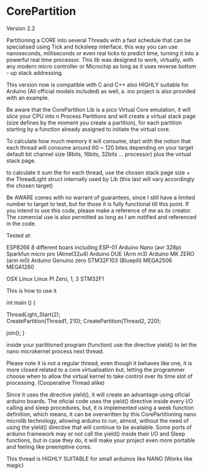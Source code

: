 # CorePartition

Version 2.2

Partitioning a CORE into several Threads with a fast schedule that can be specialised using Tick and ticksleep interface, this way you can use nanoseconds, milliseconds or even real ticks to predict time, turning it into a powerful real time processor.  This lib was designed to work, virtually, with any modern micro controller or Microchip as long as it uses reverse bottom - up stack addressing.

This version now is compatible with C and C++ also HIGHLY suitable for Arduino (All official models included) as well, a .ino project is also provided with an example.

Be aware that the CorePartition Lib is a pico Virtual Core emulation, it will slice your CPU into n Process Partitions and will create  a virtual stack page (size defines by the moment you create a partition), for each partition starting by a function already assigned to initiate the virtual core.

To calculate how much memory it will consume, start with the notion that each thread will consume around 60 ~ 120 bites depending on your target default bit channel size (8bits, 16bits, 32bits ... processor) plus the virtual stack page. 

to calculate it sum the for each thread, use the chosen stack  page size + the ThreadLight struct internally used by Lib (this last will vary accordingly the chosen target)

Be AWARE comes with no warrant of guarantees, since I still have a limited number to target to test, but for those it is  fully functional till this point. If you intend  to use this code, please make a reference of me as its creator.  The comercial use is also permitted as long as I am notified and referenced in the code.

Tested at:

ESP8266 8 different boars including ESP-01
Arduino Nano (avr 328p)
Sparkfun micro pro (Atmel32u4)
Arduino DUE (Arm m3)
Arduino MK ZERO (arm m0)
Arduino Genuino zero
STM32F103 (Bluepill)
MEGA2506 
MEGA1260


OSX
Linux
Linux PI Zero, 1, 3 
STM32F1

This is how to use it 


int main ()
{

ThreadLight_Start(2);   
CreatePartition(Thread1, 210);
CreatePartition(Thread2, 220);

join();
}


inside your partitioned program (function) use the directive yield() to let the nano microkernel process next thread.

Please note it is not a regular thread, even though it behaves like one, it is more closed related to a core virtualisation but, letting the programmer choose when to allow the virtual kernel to take control over its time slot of processing. (Cooperative Thread alike)

Since it uses the directive yield(), it will create an advantage using oficial arduino boards. The oficial code uses the yield() directive inside every I/O calling and sleep procedures, but, it is implemented using a week function definition, which means, it can be overwritten by this CorePartitioning nano microlib technology, allowing arduino to run, almost, without the need of using the yield() directive that will continue to be available. Some ports of arduino framework may or not call the yield() inside their I/O and Sleep functions, but in case they do, it will make your project even more portable and feeling like preemptive cores.

This thread is HIGHLY SUITABLE for small arduinos like NANO (Works like magic)

